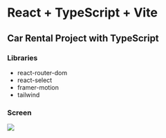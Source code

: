 # React + TypeScript + Vite

## Car Rental Project with TypeScript
### Libraries
- react-router-dom
- react-select
- framer-motion
- tailwind

### Screen
![](screen.gif)